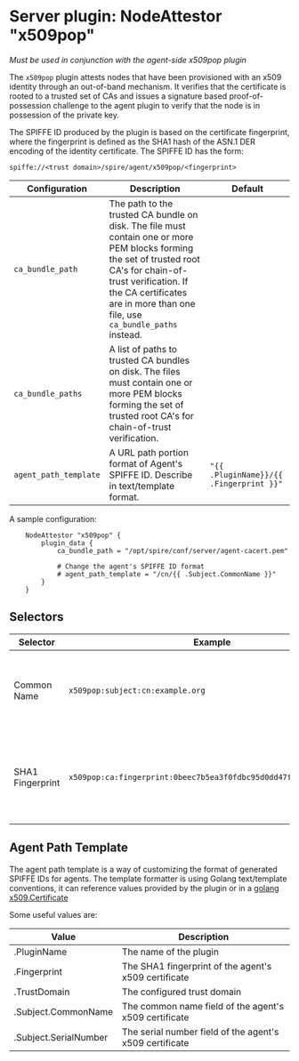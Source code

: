# Server plugin: NodeAttestor "x509pop"

*Must be used in conjunction with the agent-side x509pop plugin*

The `x509pop` plugin attests nodes that have been provisioned with an x509
identity through an out-of-band mechanism. It verifies that the certificate is
rooted to a trusted set of CAs and issues a signature based proof-of-possession
challenge to the agent plugin to verify that the node is in possession of the
private key.

The SPIFFE ID produced by the plugin is based on the certificate fingerprint,
where the fingerprint is defined as the SHA1 hash of the ASN.1 DER encoding of
the identity certificate. The SPIFFE ID has the form:

```
spiffe://<trust domain>/spire/agent/x509pop/<fingerprint>
```

| Configuration | Description | Default                 |
| ------------- | ----------- | ----------------------- |
| `ca_bundle_path` | The path to the trusted CA bundle on disk. The file must contain one or more PEM blocks forming the set of trusted root CA's for chain-of-trust verification. If the CA certificates are in more than one file, use `ca_bundle_paths` instead. | |
| `ca_bundle_paths` | A list of paths to trusted CA bundles on disk. The files must contain one or more PEM blocks forming the set of trusted root CA's for chain-of-trust verification. | |
| `agent_path_template` | A URL path portion format of Agent's SPIFFE ID. Describe in text/template format. | `"{{ .PluginName}}/{{ .Fingerprint }}"` |

A sample configuration:

```
	NodeAttestor "x509pop" {
		plugin_data {
			ca_bundle_path = "/opt/spire/conf/server/agent-cacert.pem"

			# Change the agent's SPIFFE ID format
			# agent_path_template = "/cn/{{ .Subject.CommonName }}"
		}
	}
```

## Selectors

| Selector            | Example                                                   | Description                                                           |
| ------------------- | --------------------------------------------------------- | --------------------------------------------------------------------- |
| Common Name         | `x509pop:subject:cn:example.org`                                  | The Subject's Common Name (see X.500 Distinguished Names)             |
| SHA1 Fingerprint    | `x509pop:ca:fingerprint:0beec7b5ea3f0fdbc95d0dd47f3c5bc275da8a33` | The SHA1 fingerprint as a hex string for each cert in the PoP chain, excluding the leaf.  |

## Agent Path Template
The agent path template is a way of customizing the format of generated SPIFFE IDs for agents.
The template formatter is using Golang text/template conventions, it can reference values provided by the plugin or in a [golang x509.Certificate](https://pkg.go.dev/crypto/x509#Certificate)

Some useful values are:

| Value                 | Description                                                  |
| ----------------------| ------------------------------------------------------------ |
| .PluginName           | The name of the plugin                                       |
| .Fingerprint          | The SHA1 fingerprint of the agent's x509 certificate         |
| .TrustDomain          | The configured trust domain                                  |
| .Subject.CommonName   | The common name field of the agent's x509 certificate        |
| .Subject.SerialNumber | The serial number field of the agent's x509 certificate      |